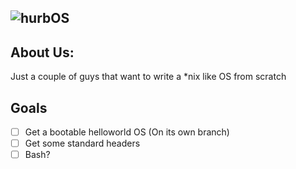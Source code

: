 ![hurbOS](https://ibb.co/4Kh44cS)
---
## About Us:
Just a couple of guys that want to write a \*nix like OS from scratch

## Goals
- [ ] Get a bootable helloworld OS (On its own branch)
- [ ] Get some standard headers
- [ ] Bash?
